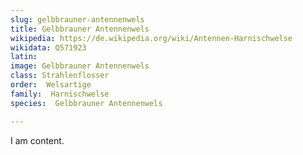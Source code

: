 ```yaml
---
slug: gelbbrauner-antennenwels
title: Gelbbrauner Antennenwels
wikipedia: https://de.wikipedia.org/wiki/Antennen-Harnischwelse
wikidata: Q571923
latin:
image: Gelbbrauner Antennenwels
class: Strahlenflosser
order:  Welsartige
family:  Harnischwelse
species:  Gelbbrauner Antennenwels

---
```


I am content.
